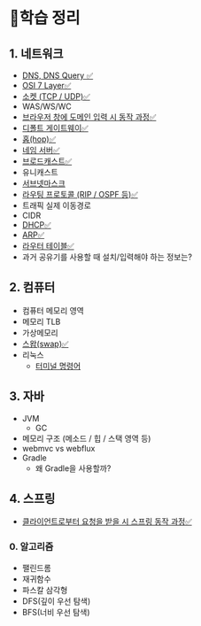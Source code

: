 #  🌈학습 정리

## 1. 네트워크
* [DNS, DNS Query ✅](https://github.com/cjp-growth/jiyoul/tree/main/CS/NetWork/DNS)  
* [OSI 7 Layer✅](https://github.com/cjp-growth/jiyoul/tree/main/CS/NetWork/OSI-7Layer)    
* [소켓 (TCP / UDP)✅](https://github.com/cjp-growth/jiyoul/tree/main/CS/NetWork/%EC%86%8C%EC%BC%93)    
* WAS/WS/WC  
* [브라우저 창에 도메인 입력 시 동작 과정✅](https://github.com/cjp-growth/jiyoul/tree/main/CS/NetWork#-%EC%A3%BC%EC%86%8C%EC%B0%BD%EC%97%90-wwwnavercom-%EC%9D%84-%EC%B3%A4%EC%9D%84-%EB%95%8C-%EC%9D%BC%EC%96%B4%EB%82%98%EB%8A%94-%EC%9D%BC-%EB%84%A4%ED%8A%B8%EC%9B%8C%ED%81%AC-%EB%B2%84%EC%A0%84)  
* [디폴트 게이트웨이✅](https://github.com/cjp-growth/jiyoul/blob/main/CS/NetWork/README.md#%EA%B8%B0%EB%B3%B8-%EA%B2%8C%EC%9D%B4%ED%8A%B8%EC%9B%A8%EC%9D%B4default-gateway)  
* [홉(hop)✅](https://github.com/cjp-growth/jiyoul/blob/main/CS/NetWork/README.md#hop)  
* [네임 서버✅](https://github.com/cjp-growth/jiyoul/tree/main/CS/NetWork/DNS#root-%EB%84%A4%EC%9E%84-%EC%84%9C%EB%B2%84%EB%9E%80)
* [브로드캐스트✅](https://github.com/cjp-growth/jiyoul/blob/main/CS/NetWork/README.md#%EB%B8%8C%EB%A1%9C%EB%93%9C%EC%BA%90%EC%8A%A4%ED%8A%B8)
* 유니캐스트
* [서브넷마스크](https://github.com/cjp-growth/jiyoul/blob/main/CS/NetWork/README.md#%EC%84%9C%EB%B8%8C%EB%84%B7%EB%A7%88%EC%8A%A4%ED%81%AC)
* [라우팅 프로토콜 (RIP / OSPF 등)✅](https://github.com/cjp-growth/jiyoul/tree/main/CS/NetWork/%EB%9D%BC%EC%9A%B0%ED%8C%85/%ED%94%84%EB%A1%9C%ED%86%A0%EC%BD%9C)
* 트래픽 실제 이동경로  
* CIDR  
* [DHCP✅](https://github.com/cjp-growth/jiyoul/blob/main/CS/NetWork/README.md#dhcp-dynamic-host-configuration-protocol)  
* [ARP✅](https://github.com/cjp-growth/jiyoul/blob/main/CS/NetWork/README.md#arpaddress-resolution-protocol)  
* [라우터 테이블✅](https://github.com/cjp-growth/jiyoul/blob/main/CS/NetWork/%EB%9D%BC%EC%9A%B0%ED%8C%85/README.md#%EB%9D%BC%EC%9A%B0%ED%8C%85-%ED%85%8C%EC%9D%B4%EB%B8%94)
* 과거 공유기를 사용할 때 설치/입력해야 하는 정보는?  
  
## 2. 컴퓨터  
* 컴퓨터 메모리 영역  
* 메모리 TLB  
* 가상메모리  
* [스왑(swap)✅](https://github.com/cjp-growth/jiyoul/tree/main/CS/computer/memory#%EF%B8%8Fswapping)  
* 리눅스
	* [터미널 명령어](https://github.com/cjp-growth/jiyoul/blob/main/CS/computer/Linux/README.md#%ED%84%B0%EB%AF%B8%EB%84%90-%EB%AA%85%EB%A0%B9%EC%96%B4)  

## 3. 자바  
* JVM    
	* GC  
* 메모리 구조 (메소드 / 힙 / 스택 영역 등)  
* webmvc vs webflux  
* Gradle
	* 왜 Gradle을 사용할까?


## 4. 스프링  
* [클라이언트로부터 요청을 받을 시 스프링 동작 과정✅](https://github.com/cjp-growth/jiyoul/tree/main/CS/Spring/MVC#%EC%8A%A4%ED%94%84%EB%A7%81-%EC%84%9C%EB%B2%84%EA%B0%80-request%EB%A5%BC-%EB%B0%9B%EC%95%98%EC%9D%84-%EB%95%8C-%EC%9D%BC%EC%96%B4%EB%82%98%EB%8A%94-%EC%9D%BC-mvc-%EB%8F%99%EC%9E%91-%EA%B5%AC%EC%A1%B0)  

### 0. 알고리즘  
* 팰린드롬  
* 재귀함수  
* 파스칼 삼각형  
* DFS(깊이 우선 탐색)  
* BFS(너비 우선 탐색) 